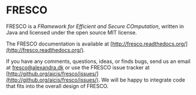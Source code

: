 
FRESCO
======

FRESCO is a *FRamework for Efficient and Secure COmputation*, written
in Java and licensed under the open source MIT license.

The FRESCO documentation is available at
[http://fresco.readthedocs.org/](http://fresco.readthedocs.org/).

If you have any comments, questions, ideas, or finds bugs, send us an
email at fresco@alexandra.dk or use the FRESCO issue tracker at
[http://github.org/aicis/fresco/issues/](http://github.org/aicis/fresco/issues/).
We will be happy to integrate code that fits into the overall design
of FRESCO.
